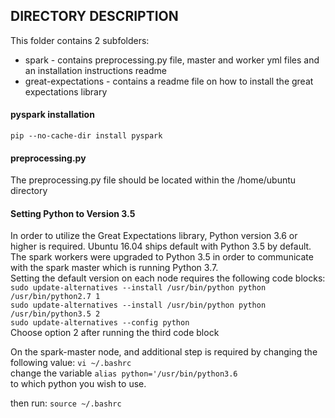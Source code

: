 
<h2>DIRECTORY DESCRIPTION</h2>

This folder contains 2 subfolders: <br>
<ul>
    <li>spark - contains preprocessing.py file, master and worker yml files and an installation instructions readme</li>
    <li>great-expectations - contains a readme file on how to install the great expectations library</li>
</ul>

<h4>pyspark installation</h4>
<code>pip --no-cache-dir install pyspark</code>

<h4>preprocessing.py</h4>
The preprocessing.py file should be located within the /home/ubuntu directory

<h4>Setting Python to Version 3.5</h4>
In order to utilize the Great Expectations library, Python version 3.6 or higher is required. Ubuntu 16.04 ships default with Python 3.5 by default. The spark workers were upgraded to Python 3.5 in order to communicate with the spark master which is running Python 3.7.<br>
Setting the default version on each node requires the following code blocks:
<code>sudo update-alternatives --install /usr/bin/python python /usr/bin/python2.7 1</code><br>
<code>sudo update-alternatives --install /usr/bin/python python /usr/bin/python3.5 2</code><br>
<code>sudo update-alternatives --config python</code><br>
Choose option 2 after running the third code block<br>

On the spark-master node, and additional step is required by changing the following value:
<code>vi ~/.bashrc</code><br>
change the variable <code>alias python='/usr/bin/python3.6</code><br> to which python you wish to use.<br>

then run:
<code>source ~/.bashrc</code><br>
